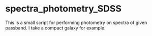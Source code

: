 # spectra_photometry_SDSS
This is a small script for performing photometry on spectra of given passband. I take a compact galaxy for example.
